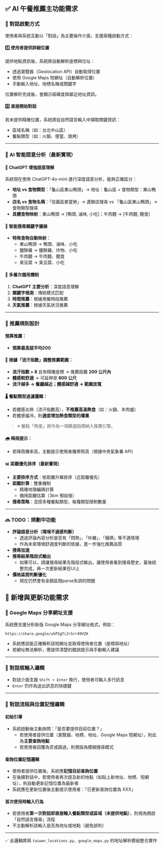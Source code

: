 ## ✅ AI 午餐推薦主功能需求

### 🧠 對話啟動方式

使用者與系統互動以「對話」為主要操作介面，支援兩種啟動方式：

#### 1️⃣ 使用者提供詳細位置
提供地點資訊後，系統將自動解析座標與位址：

- 透過瀏覽器（Geolocation API）自動取得位置
- 使用 Google Maps 短網址（自動解析位置）
- 手動輸入地址、地標名稱或關鍵字

位置解析完成後，會顯示經緯度與鄰近地址資訊。

#### 2️⃣ 直接開始對話
若未提供精確位置，系統將從自然語言輸入中擷取關鍵資訊：

- 區域名稱（如：台北中山區）
- 餐點類型（如：火鍋、便當、燒烤）

---

### 🤖 AI 智能語意分析（最新實現）

#### 🧠 ChatGPT 增強語意理解
系統現在使用 ChatGPT-4o-mini 進行深度語意分析，能夠正確區分：

- **地址 vs 食物類型**：「龜山區東山鴨頭」→ 地址：龜山區 + 食物類型：東山鴨頭
- **店名 vs 食物名稱**：「信義區麥當勞」→ 連鎖店搜尋 vs 「龜山區東山鴨頭」→ 食物類型搜尋
- **具體食物映射**：東山鴨頭 → [鴨頭, 滷味, 小吃]；牛肉麵 → [牛肉麵, 麵食]

#### 🎯 智能搜尋關鍵字擴展
- **特殊食物自動映射**：
  - 東山鴨頭 → 鴨頭、滷味、小吃
  - 鹽酥雞 → 鹽酥雞、炸物、小吃  
  - 牛肉麵 → 牛肉麵、麵食
  - 臭豆腐 → 臭豆腐、小吃

#### 🔄 多層次備用機制
1. **ChatGPT 主要分析**：深度語意理解
2. **關鍵字檢測**：傳統模式匹配
3. **時間推薦**：根據用餐時段推薦
4. **天氣推薦**：根據天氣狀況推薦

---

### 📍 推薦規則設計

#### 預算推薦：
- **預算最高就平均200**

#### 🧊 根據「流汗指數」調整推薦範圍：

- **流汗指數 > 8** 且有精確座標 → 推薦距離 **200 公尺內**
- **體感較舒適** → 可延伸至 **800 公尺**
- **流汗越多 → 餐廳越近；體感越舒適 → 範圍放寬**

#### 🌡️ 餐點類型過濾邏輯：

- 若體感炎熱（流汗指數高），**不推薦高溫熱食**（如：火鍋、羊肉爐）
- 若體感偏冷，則**適度增加熱食類型的權重**

> ※ 餐點「熱度」將作為一項篩選指標納入推薦引擎。

#### 🌧️ 降雨提示：

- 若降雨機率高，主動提示使用者攜帶雨具（根據中央氣象署 API）

#### 📊 距離優先排序（最新實現）

- **主要排序方式**：依距離升冪排序（近距離優先）
- **距離計算**：雙重機制
  - 精確地理編碼計算
  - 備用距離估算（3km 預設值）
- **搜尋策略**：混搭多種餐點類型，每種類型限制數量

---

### 🔜 TODO：規劃中功能

- **評論語意分析（環境不適感判斷）**
  - 透過評論內容分析是否有「悶熱」、「吵雜」、「擁擠」等不適情境
  - 作為未來環境舒適度判斷的依據，進一步強化推薦品質
- **搜尋加速**
- **搜尋結果階段式輸出**
  - 如果可以，請讓搜尋結果先階段式輸出，讓使用者看到搜尋歷史，最後統整完成，再一次更新結果在UI上
- **價格區間判斷優化**
  - 現在仍然會有金額區間parse失誤的問題

## 🔄 新增與更新功能需求

### 🧭 Google Maps 分享網址支援

系統應支援分析新版 Google Maps 分享網址格式，例如：
```
https://share.google/uhP2gTiJrSrr49VZH
```


- 系統應該能正確解析該短網址並取得使用者位置（座標與地址）
- 若網址無法解析，應提供清楚的錯誤提示與手動輸入建議

---

### 💬 對話框輸入邏輯

- 對話介面支援 `Shift + Enter` 換行，使用者可輸入多行訊息
- `Enter` 仍作為送出訊息的快捷鍵

---

### 🧠 對話流程與位置記憶邏輯

#### 初始引導

- 系統啟動後主動詢問：「是否要提供目前位置？」
  - 若使用者提供位置（瀏覽器、地標、地址、Google Maps 短網址），則此為**主要查詢地點**
  - 若使用者回覆為否或跳過，則預設為模糊搜尋模式

#### 查詢位置記憶邏輯

- 使用者提供位置後，系統應**記憶目前查詢位置**
- 在後續對話中，若使用者再次提及新的地點（如貼上新地址、地標、短網址），則自動更新記憶位置為最新者
- 系統應在更新位置後主動提示使用者：「已更新查詢位置為 XXX」

#### 首次使用時輸入行為

- 若使用者**第一次對話即直接輸入餐點類型或區域（未提供地點）**，則視為開啟「自然語言搜尋」流程
- 不主動解析該輸入是否為地址或地點（避免誤判）

---

✅ 此邏輯將與 `taiwan_locations.py`、`google_maps.py` 的地址解析模組整合實作
